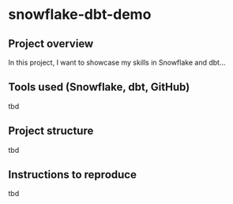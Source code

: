 # snowflake-dbt-demo

## Project overview
In this project, I want to showcase my skills in Snowflake and dbt...

## Tools used (Snowflake, dbt, GitHub)
tbd

## Project structure
tbd

## Instructions to reproduce
tbd
